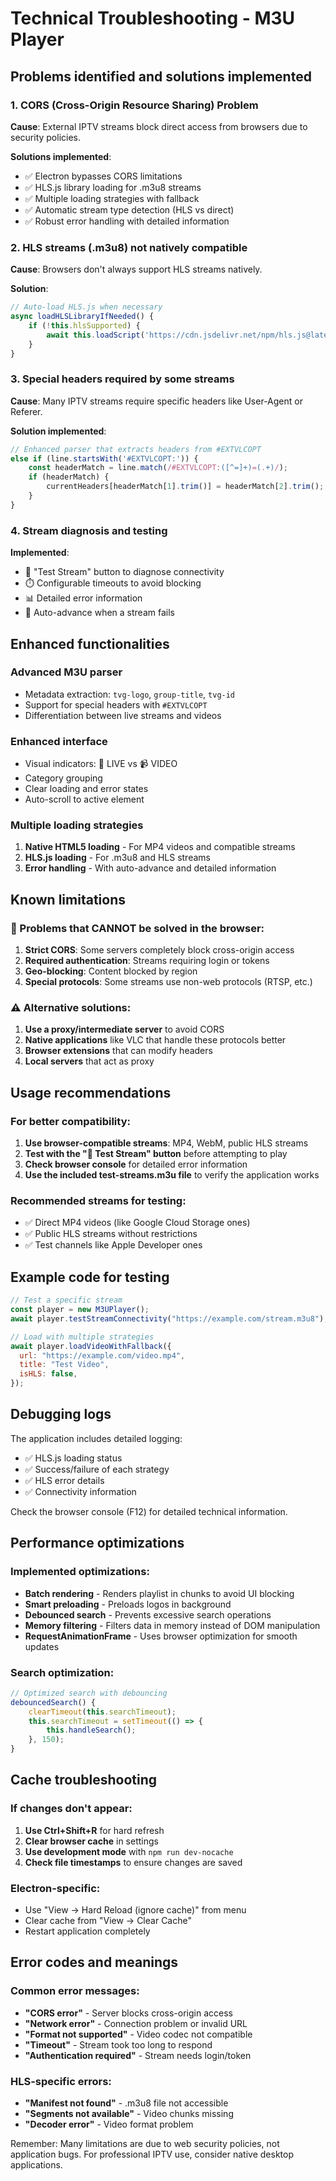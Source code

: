 # Technical Troubleshooting - M3U Player

## Problems identified and solutions implemented

### 1. **CORS (Cross-Origin Resource Sharing) Problem**

**Cause**: External IPTV streams block direct access from browsers due to security policies.

**Solutions implemented**:

- ✅ Electron bypasses CORS limitations
- ✅ HLS.js library loading for .m3u8 streams
- ✅ Multiple loading strategies with fallback
- ✅ Automatic stream type detection (HLS vs direct)
- ✅ Robust error handling with detailed information

### 2. **HLS streams (.m3u8) not natively compatible**

**Cause**: Browsers don't always support HLS streams natively.

**Solution**:

```javascript
// Auto-load HLS.js when necessary
async loadHLSLibraryIfNeeded() {
    if (!this.hlsSupported) {
        await this.loadScript('https://cdn.jsdelivr.net/npm/hls.js@latest');
    }
}
```

### 3. **Special headers required by some streams**

**Cause**: Many IPTV streams require specific headers like User-Agent or Referer.

**Solution implemented**:

```javascript
// Enhanced parser that extracts headers from #EXTVLCOPT
else if (line.startsWith('#EXTVLCOPT:')) {
    const headerMatch = line.match(/#EXTVLCOPT:([^=]+)=(.+)/);
    if (headerMatch) {
        currentHeaders[headerMatch[1].trim()] = headerMatch[2].trim();
    }
}
```

### 4. **Stream diagnosis and testing**

**Implemented**:

- 🔧 "Test Stream" button to diagnose connectivity
- ⏱️ Configurable timeouts to avoid blocking
- 📊 Detailed error information
- 🔄 Auto-advance when a stream fails

## Enhanced functionalities

### Advanced M3U parser

- Metadata extraction: `tvg-logo`, `group-title`, `tvg-id`
- Support for special headers with `#EXTVLCOPT`
- Differentiation between live streams and videos

### Enhanced interface

- Visual indicators: 🔴 LIVE vs 📹 VIDEO
- Category grouping
- Clear loading and error states
- Auto-scroll to active element

### Multiple loading strategies

1. **Native HTML5 loading** - For MP4 videos and compatible streams
2. **HLS.js loading** - For .m3u8 and HLS streams
3. **Error handling** - With auto-advance and detailed information

## Known limitations

### 🚫 Problems that CANNOT be solved in the browser:

1. **Strict CORS**: Some servers completely block cross-origin access
2. **Required authentication**: Streams requiring login or tokens
3. **Geo-blocking**: Content blocked by region
4. **Special protocols**: Some streams use non-web protocols (RTSP, etc.)

### ⚠️ Alternative solutions:

1. **Use a proxy/intermediate server** to avoid CORS
2. **Native applications** like VLC that handle these protocols better
3. **Browser extensions** that can modify headers
4. **Local servers** that act as proxy

## Usage recommendations

### For better compatibility:

1. **Use browser-compatible streams**: MP4, WebM, public HLS streams
2. **Test with the "🔧 Test Stream" button** before attempting to play
3. **Check browser console** for detailed error information
4. **Use the included test-streams.m3u file** to verify the application works

### Recommended streams for testing:

- ✅ Direct MP4 videos (like Google Cloud Storage ones)
- ✅ Public HLS streams without restrictions
- ✅ Test channels like Apple Developer ones

## Example code for testing

```javascript
// Test a specific stream
const player = new M3UPlayer();
await player.testStreamConnectivity("https://example.com/stream.m3u8");

// Load with multiple strategies
await player.loadVideoWithFallback({
  url: "https://example.com/video.mp4",
  title: "Test Video",
  isHLS: false,
});
```

## Debugging logs

The application includes detailed logging:

- ✅ HLS.js loading status
- ✅ Success/failure of each strategy
- ✅ HLS error details
- ✅ Connectivity information

Check the browser console (F12) for detailed technical information.

## Performance optimizations

### Implemented optimizations:

- **Batch rendering** - Renders playlist in chunks to avoid UI blocking
- **Smart preloading** - Preloads logos in background
- **Debounced search** - Prevents excessive search operations
- **Memory filtering** - Filters data in memory instead of DOM manipulation
- **RequestAnimationFrame** - Uses browser optimization for smooth updates

### Search optimization:

```javascript
// Optimized search with debouncing
debouncedSearch() {
    clearTimeout(this.searchTimeout);
    this.searchTimeout = setTimeout(() => {
        this.handleSearch();
    }, 150);
}
```

## Cache troubleshooting

### If changes don't appear:

1. **Use Ctrl+Shift+R** for hard refresh
2. **Clear browser cache** in settings
3. **Use development mode** with `npm run dev-nocache`
4. **Check file timestamps** to ensure changes are saved

### Electron-specific:

- Use "View → Hard Reload (ignore cache)" from menu
- Clear cache from "View → Clear Cache"
- Restart application completely

## Error codes and meanings

### Common error messages:

- **"CORS error"** - Server blocks cross-origin access
- **"Network error"** - Connection problem or invalid URL
- **"Format not supported"** - Video codec not compatible
- **"Timeout"** - Stream took too long to respond
- **"Authentication required"** - Stream needs login/token

### HLS-specific errors:

- **"Manifest not found"** - .m3u8 file not accessible
- **"Segments not available"** - Video chunks missing
- **"Decoder error"** - Video format problem

Remember: Many limitations are due to web security policies, not application bugs. For professional IPTV use, consider native desktop applications.

